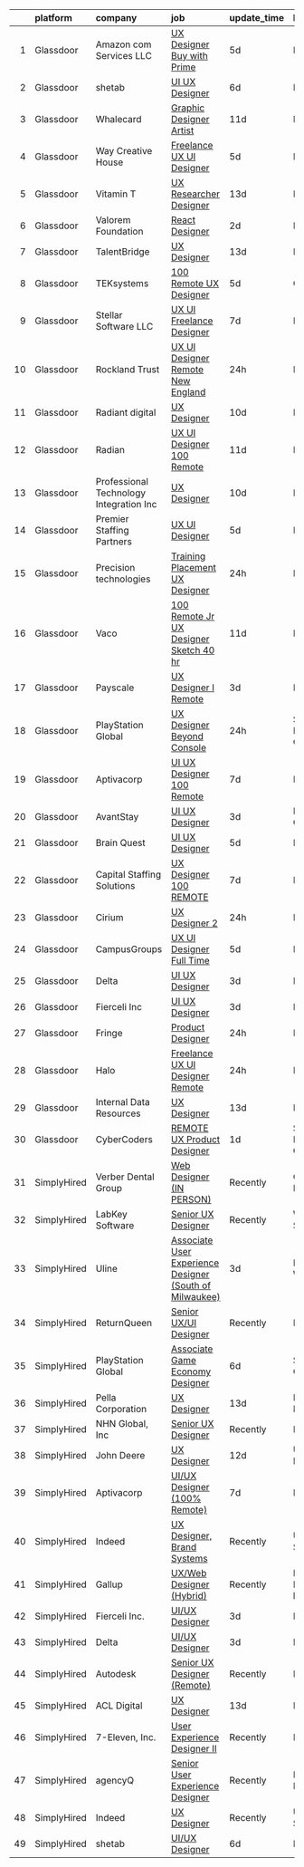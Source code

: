 

|    | platform    | company                                  | job                                                                                                                                                                                                                                                                                                                                                                                                                                                                                                                                                                                                                                                                                                                                                                                                                                                                                                                                                                                                                                                                                                                                                                                                                                                                                                                                                                 | update_time   | location                   |
|---:|:------------|:-----------------------------------------|:--------------------------------------------------------------------------------------------------------------------------------------------------------------------------------------------------------------------------------------------------------------------------------------------------------------------------------------------------------------------------------------------------------------------------------------------------------------------------------------------------------------------------------------------------------------------------------------------------------------------------------------------------------------------------------------------------------------------------------------------------------------------------------------------------------------------------------------------------------------------------------------------------------------------------------------------------------------------------------------------------------------------------------------------------------------------------------------------------------------------------------------------------------------------------------------------------------------------------------------------------------------------------------------------------------------------------------------------------------------------|:--------------|:---------------------------|
|  1 | Glassdoor   | Amazon com Services LLC                  | [UX Designer  Buy with Prime](https://www.glassdoor.com/partner/jobListing.htm?pos=122&ao=1136043&s=58&guid=00000181a915ea28b2eae1f9487c3790&src=GD_JOB_AD&t=SR&vt=w&cs=1_ecd7bfb2&cb=1656399194972&jobListingId=1007957417857&jrtk=3-0-1g6khbqickf3u801-1g6khbqj1k263800-8e6ef78b19b1633b-)                                                                                                                                                                                                                                                                                                                                                                                                                                                                                                                                                                                                                                                                                                                                                                                                                                                                                                                                                                                                                                                                        | 5d            | Remote                     |
|  2 | Glassdoor   | shetab                                   | [UI UX Designer](https://www.glassdoor.com/partner/jobListing.htm?pos=123&ao=1136043&s=58&guid=00000181a915ea28b2eae1f9487c3790&src=GD_JOB_AD&t=SR&vt=w&ea=1&cs=1_446366d2&cb=1656399194972&jobListingId=1007953867715&jrtk=3-0-1g6khbqickf3u801-1g6khbqj1k263800-744e5a01836d57fd-)                                                                                                                                                                                                                                                                                                                                                                                                                                                                                                                                                                                                                                                                                                                                                                                                                                                                                                                                                                                                                                                                                | 6d            | Remote                     |
|  3 | Glassdoor   | Whalecard                                | [Graphic Designer Artist](https://www.glassdoor.com/partner/jobListing.htm?pos=124&ao=1136043&s=58&guid=00000181a915ea28b2eae1f9487c3790&src=GD_JOB_AD&t=SR&vt=w&ea=1&cs=1_fd372582&cb=1656399194973&jobListingId=1007944873079&jrtk=3-0-1g6khbqickf3u801-1g6khbqj1k263800-0402803406788386-)                                                                                                                                                                                                                                                                                                                                                                                                                                                                                                                                                                                                                                                                                                                                                                                                                                                                                                                                                                                                                                                                       | 11d           | Remote                     |
|  4 | Glassdoor   | Way Creative House                       | [Freelance UX UI Designer](https://www.glassdoor.com/partner/jobListing.htm?pos=118&ao=1136043&s=58&guid=00000181a915ea28b2eae1f9487c3790&src=GD_JOB_AD&t=SR&vt=w&ea=1&cs=1_fdc07522&cb=1656399194972&jobListingId=1007956757072&jrtk=3-0-1g6khbqickf3u801-1g6khbqj1k263800-554062f63bd90771-)                                                                                                                                                                                                                                                                                                                                                                                                                                                                                                                                                                                                                                                                                                                                                                                                                                                                                                                                                                                                                                                                      | 5d            | Remote                     |
|  5 | Glassdoor   | Vitamin T                                | [UX Researcher   Designer](https://www.glassdoor.com/partner/jobListing.htm?pos=106&ao=1110586&s=58&guid=00000181a915ea28b2eae1f9487c3790&src=GD_JOB_AD&t=SR&vt=w&cs=1_80e99cf0&cb=1656399194969&jobListingId=1007940101385&cpc=8795CF9063CD573D&jrtk=3-0-1g6khbqickf3u801-1g6khbqj1k263800-fb946308111d92e5--6NYlbfkN0DMrcEu7yrtATojKJA7cEzGQ3FdRGWLh0CZQInL4ECGI6k5tN82kdM0OKoro5eXmjqSabeb8Lyui89imwypmlI07i9XVVnI-QnSe7SbVQoaO24YePXfwwOTmDBsvmREJ2REX2wWJBN2HKKNfFyeSDUsVdba7dA2sNfDJex8VTYfkbkwwX3cbk30XQu4IKf88dyooJXigGCgz1mWIrMd5w-0uu0Ga6sRgRwVuUGf9DMkvo0E8TMIPtOgG4e-t41eJqMEr5fI_5ZS1Lv1MNRorQLwaUWBq_YMuoFtPDae49l1AMzpHd4cjXAcrrXAXSUDbRC5T_bWIQU3F8fm1-u2ZMf9QgA7Ix1Dac3FdUAvSduGx5p-oT6qGrz_vXD_R4E3n8Q8GO5W0ykheaJsV63qmPe_VkbVmaMMvr1LO759L2uTwGIdNDLXg6MfEnG9Ge2uPmPna0re99SO55BkkaSzNHFd)                                                                                                                                                                                                                                                                                                                                                                                                                                                                                                                                                      | 13d           | Remote                     |
|  6 | Glassdoor   | Valorem Foundation                       | [React Designer](https://www.glassdoor.com/partner/jobListing.htm?pos=120&ao=1136043&s=58&guid=00000181a915ea28b2eae1f9487c3790&src=GD_JOB_AD&t=SR&vt=w&ea=1&cs=1_a08bce03&cb=1656399194972&jobListingId=1007963207528&jrtk=3-0-1g6khbqickf3u801-1g6khbqj1k263800-64ccff99680e4497-)                                                                                                                                                                                                                                                                                                                                                                                                                                                                                                                                                                                                                                                                                                                                                                                                                                                                                                                                                                                                                                                                                | 2d            | Remote                     |
|  7 | Glassdoor   | TalentBridge                             | [UX Designer](https://www.glassdoor.com/partner/jobListing.htm?pos=105&ao=1110586&s=58&guid=00000181a915ea28b2eae1f9487c3790&src=GD_JOB_AD&t=SR&vt=w&ea=1&cs=1_bea1399e&cb=1656399194969&jobListingId=1007939214735&cpc=2CAED5C921A5F994&jrtk=3-0-1g6khbqickf3u801-1g6khbqj1k263800-ef610af0d2182ffc--6NYlbfkN0DZcUSKf09QEPjU92MgBh3QGsHZtcEAom6wyh4CYwXTItQwqD1uS6iWoqbGyBIjoa2qIYZ5i6WdT2EOqGsAYU75f_Lb8fGdfFENrVpygk7KAJiiLYY-Ji2kHY11uLlIRdP1QnrzKKJlHi7wELee6qdiDL_8kJZEV94t_sDpwXhR21AIirBM7ysj2soSqpXAPwo1s37UQlLK4leNFKKcwLmbKcPpN7C1DDpa3Abu38iw2Ne8SlOLcQG88LkgYC71FjbbZIj8-ktPhrpUPXLcA47qbFV5_H6td91qII-XQFpYHfcfwAHSsDUp89iW_i2H1R4DP2yo6iysckBx417twovbkZJ9hd6ftOOwYC9wd0w8rY-nc17YCxEnmz4vVqVECYWW5uaUlthEu8UcqbVGXnO-KzN-kIubNKWRGEh-LlpLh0Gkem7ZybZXPDRb5YIbQ4hJYwqf6nRoG9ezueIt3C8EyH3SSi-ULkEz2Gn7AnlqIBmvTdzPqIDg)                                                                                                                                                                                                                                                                                                                                                                                                                                                                                                                              | 13d           | Remote                     |
|  8 | Glassdoor   | TEKsystems                               | [100  Remote UX Designer](https://www.glassdoor.com/partner/jobListing.htm?pos=104&ao=1110586&s=58&guid=00000181a915ea28b2eae1f9487c3790&src=GD_JOB_AD&t=SR&vt=w&cs=1_f272c46a&cb=1656399194969&jobListingId=1007956238089&cpc=32EE424DE2B657EB&jrtk=3-0-1g6khbqickf3u801-1g6khbqj1k263800-d1175cbc0fb1a4a3--6NYlbfkN0AuKz8EBO1xHDEL7V2YF9xF3dC_I9B9i-Zw2Jh8clPMK9BxhHDJszxSyW718EipT5MK1OGvzkmdMuVHp7jiqARR-6rJqDJeEwCXvhkQSMqugnPDxzwrGPIRaB92AMzcjUI9N4hb3BmvfBLRRR-zhbGxCYqW7Q_9v9qQqOIu0swwyd7atvHuJebjwOQSjpST6nyCGWJxNWIXc8oR_7gPn-BPucBe5smbdTPY2D7Had4NR6ZMvgEp8W6_jbOQiWTFrl1wCsfKPO4Sdwfz9mVsQdbRQHQrnaUaKJ3xptgmt61irZsWElzy7j60sn38bqNhq31KLvkAWixEHP1bTzfdClWjJmzB5F6if6zSWTwmRf1SpaM_VYbejBsfDMfaBAGFkZetIWDPwiZfHRnPRpOJZVBz7xwGKykeCe6GGkUdpNIC4EmoJKbOiFfCJdXiIZmwgC4RTFynsVp-PlpHObLk5P7DeqI4OfX60Bm01DGPWzjGcMYTE6MIfuc9IW0I8XTTvxus2m22bglwnzeJUpSVavBue3lUon8NBHfBRVEYGuS5LfR5EvfwizZgCZGUmt4TCU3WilBRUQiuiquKqdwcfWqul6i6TpoC4c8v5iqaoVv9giOTATomc-Q6JPLJLHDNUkxs8dBGo1WUBdM5SLuPDeKZbGNTaRGUe4WprhAdRpBCjzU6GPNcghC5g6zvisezAa2OVPwXBsyzSX0u8KPTeoIm8MwHob-Oe3i1diLyfc5S6aLe-XNQXyMTVZWl_B3ZzSEXOC9IDt24Tu9OMBBTzK22WQQLYpN0X4Ssxr7GqyqUqkpiTYLDdcl41NtrM79Rip3eAP7sYVxEvXhPU9s5vzXF1C6UVYgXHqNKU4ao5XQYIy7jBUg-6WjXb3vdy0vVN4RFvq5Mj52GUr8yuYttKw7yy2V1PH2HKZv0g4oA2tfd7u7QrxErWAIClndYAsoEN-_PK0aeadkDoA%3D%3D)                           | 5d            | Chicago, IL                |
|  9 | Glassdoor   | Stellar Software  LLC                    | [UX UI Freelance Designer](https://www.glassdoor.com/partner/jobListing.htm?pos=101&ao=1110586&s=58&guid=00000181a915ea28b2eae1f9487c3790&src=GD_JOB_AD&t=SR&vt=w&ea=1&cs=1_81bac158&cb=1656399194968&jobListingId=1007952576276&cpc=8795CF9063CD573D&jrtk=3-0-1g6khbqickf3u801-1g6khbqj1k263800-0eefe25d2b1f7dc5--6NYlbfkN0Ag7T5ST3ToIM5SK6lOY2rFzHbgRvuI6EMUSvvS0odH9JpLNm8vkQ1TWpcn0o2QYP59qNT-uG9FWbkUtyMUZIbg_ZSbtBg-7w-AYJoZxzgKyq3Wps8C_W0e-NpDbyTs-trGtysh5Oy1bP51tfzFZQJIiNKepKy_D0xAp1bcWkSJm--6NxN_349w9-uFQSz73k7HTVuUM8Ofy6JIohddGmsJIrG20fy3rh18k2USxpGxWZG2Ygb9UVuYO8KpfeJaoYpZFhUCCRYv8awqk4dfjcarOqpEHmaAxKSoFqH1U-gjdeAzeBQcQNOPk11emk0Ec9ZxXXoyZVGut-ZFXPPWFtzSt4tf_JeBnQcbbBD1xEEBPOvEXPSj2aE2llSwHCxJZ99XzRL9P0TevjllAx38uwMR3VxDRZanCrBbtZWEcCEJgt-FPOSDonk5-lUeDKNCCgUJ55O2_AXjVGz5Kz3dS4lt)                                                                                                                                                                                                                                                                                                                                                                                                                                                                                                                                                 | 7d            | Remote                     |
| 10 | Glassdoor   | Rockland Trust                           | [UX UI Designer   Remote  New England ](https://www.glassdoor.com/partner/jobListing.htm?pos=127&ao=1136043&s=58&guid=00000181a915ea28b2eae1f9487c3790&src=GD_JOB_AD&t=SR&vt=w&cs=1_a604e4ed&cb=1656399194981&jobListingId=1007966447770&jrtk=3-0-1g6khbqickf3u801-1g6khbqj1k263800-1f0fcac6cb527d5e-)                                                                                                                                                                                                                                                                                                                                                                                                                                                                                                                                                                                                                                                                                                                                                                                                                                                                                                                                                                                                                                                              | 24h           | Hanover, MA                |
| 11 | Glassdoor   | Radiant digital                          | [UX Designer](https://www.glassdoor.com/partner/jobListing.htm?pos=119&ao=1136043&s=58&guid=00000181a915ea28b2eae1f9487c3790&src=GD_JOB_AD&t=SR&vt=w&ea=1&cs=1_7ed6f241&cb=1656399194972&jobListingId=1007947280472&jrtk=3-0-1g6khbqickf3u801-1g6khbqj1k263800-b97af2fe1da6a31c-)                                                                                                                                                                                                                                                                                                                                                                                                                                                                                                                                                                                                                                                                                                                                                                                                                                                                                                                                                                                                                                                                                   | 10d           | Remote                     |
| 12 | Glassdoor   | Radian                                   | [UX UI Designer  100  Remote](https://www.glassdoor.com/partner/jobListing.htm?pos=112&ao=1136043&s=58&guid=00000181a915ea28b2eae1f9487c3790&src=GD_JOB_AD&t=SR&vt=w&cs=1_8282828e&cb=1656399194971&jobListingId=1007945084968&jrtk=3-0-1g6khbqickf3u801-1g6khbqj1k263800-731ccb9725331594-)                                                                                                                                                                                                                                                                                                                                                                                                                                                                                                                                                                                                                                                                                                                                                                                                                                                                                                                                                                                                                                                                        | 11d           | Pennsylvania               |
| 13 | Glassdoor   | Professional Technology Integration  Inc | [UX Designer](https://www.glassdoor.com/partner/jobListing.htm?pos=109&ao=1110586&s=58&guid=00000181a915ea28b2eae1f9487c3790&src=GD_JOB_AD&t=SR&vt=w&ea=1&cs=1_7d84f5fd&cb=1656399194971&jobListingId=1007948028103&cpc=C4A69CCDBB3B9599&jrtk=3-0-1g6khbqickf3u801-1g6khbqj1k263800-86f7d0244bcb7221--6NYlbfkN0CxP5eqahSjqXr0D5ytgzapk24O0aoHOFXOFipKNsq5vdODBmzByVVxgqoPStOx5p0r0wmA1cAPYwmWP8aS23Nm8cOENSzy8hVpF4LUoweIsSuq1NoUtdNlEV6HeMsqNq8Lec49mFinawesHnFxFtsaTZTghw63MqU6jGoAs94X5QJmbAghzW9u0n3HExetiO6fasyL2WRZxF3x2qXnuJMavLYejuYeiXbW6BBLSFJtxVHLsoA4ywheCJDcaybE5GaF8MabHoScO0m4OetHsmru8llRq2Jnore1ZOrc3JMpm0bsuH0z8QQoi9FzLbFrooSm8PJbHjz3w6BVwUZ7buXyHSnC2ArYYqB4sFXdWrxYcgmw1k0t1uyIvsUT4p75FxD1DBMTEYeBsZmuCmSrFlJ2m8vyVb9sDMFnffYWcCPzLtv4NnenHI69p_MC5BqHArKyH6hl1I88Xz6BxnbekK1vFcqJF5isxF6Lv386VR-yt4S_uFs98IIQua25HRXw_6dZN3Gcd1D7xmkbFTaE5O1DPv-jzIeytx9kwRUObJMXXMk6WsUyVXCR)                                                                                                                                                                                                                                                                                                                                                                                                                                                              | 10d           | Lansing, MI                |
| 14 | Glassdoor   | Premier Staffing Partners                | [UX UI Designer](https://www.glassdoor.com/partner/jobListing.htm?pos=110&ao=1110586&s=58&guid=00000181a915ea28b2eae1f9487c3790&src=GD_JOB_AD&t=SR&vt=w&ea=1&cs=1_d90ddae8&cb=1656399194970&jobListingId=1007956772391&cpc=3BA4CE39D5B5DEF5&jrtk=3-0-1g6khbqickf3u801-1g6khbqj1k263800-fc0c857a1bfdea19--6NYlbfkN0CyyT-f4oNMZz8hL4LR6EcDrl5vB12i7SyJpvAxFYk5ESjE9CwDanhb7km0chTKgrn4T3ISQQYruKkbVeWGuhEp7D044_bRsQQdODtlwC8XpNx48m-vQoNzSCqUPTuBWs5ty6SyagT83UJBwJa6gR9yNVoyg4DGXJjYP3Os3td6xCESlnt-M7GhzImNeALTBgJREcOVAhTvhc7bjWzjKRk5WBX0sXN-NejItYCXLtGgql5oXRZ9PHHfSt7QOYRNuWPeVw7knrzg0HfPG3aGNS0G8f7-YgHhvfWtnd2vvvKdpzeglRYGQYrU0x2H5JxV1CNu6dzRwaDX8Hma3U-1VCdWCZEXS_rvTySvqE0Qt56DMRR5--MaZwk_tH13c74C1iPA9Fkkya82fW9rp2pTYsFbWHxUdbhIkM_F9OCdC-DGIZ2NwZSm8rqdMekYNOtwTebjPFYJ7LPsKM6UzcVOUSR4zBosC66oGg0Evv4SGEooqPEfQcc3fOZu)                                                                                                                                                                                                                                                                                                                                                                                                                                                                                                                           | 5d            | Remote                     |
| 15 | Glassdoor   | Precision technologies                   | [Training   Placement   UX Designer](https://www.glassdoor.com/partner/jobListing.htm?pos=130&ao=1136043&s=58&guid=00000181a915ea28b2eae1f9487c3790&src=GD_JOB_AD&t=SR&vt=w&ea=1&cs=1_1f4e3cbe&cb=1656399194982&jobListingId=1007965893511&jrtk=3-0-1g6khbqickf3u801-1g6khbqj1k263800-ba6f9adc5191fc7d-)                                                                                                                                                                                                                                                                                                                                                                                                                                                                                                                                                                                                                                                                                                                                                                                                                                                                                                                                                                                                                                                            | 24h           | Remote                     |
| 16 | Glassdoor   | Vaco                                     | [100  Remote   Jr  UX Designer  Sketch     40 hr ](https://www.glassdoor.com/partner/jobListing.htm?pos=102&ao=1110586&s=58&guid=00000181a915ea28b2eae1f9487c3790&src=GD_JOB_AD&t=SR&vt=w&ea=1&cs=1_78150812&cb=1656399194969&jobListingId=1007944758568&cpc=2CAED5C921A5F994&jrtk=3-0-1g6khbqickf3u801-1g6khbqj1k263800-e02f2539d15b8b41--6NYlbfkN0D_sybMACCpf9B-677oK5j6rPldVB6BlrVvFjO_o-GJZbzuF-qh4PxErFUqfUsv_6v6VuEJytk8OTP_fPK6NLhMXO4uNYpuWrfG67JPzeXrQa9QLO1j5d3KHgtEElJETLv16xvINxfEp-OkHf9u4J2oSbIJ_koUaoySeXtxA1lZyA9TNH7vLdhcW70W54FMUhUMAIr2dZqgKuYUsEYhtyCtgroVHxOxqReti7hgG4JPiKk9tENGzm4-SLBWNR6uVn0wLOZm3U4aKzVKSEI9FBjfkkdEhF9T-2nhwniACs-7fGuAjycGwu1ykgWK-H-x7d4aXqDOdBE_cZrEGgN38roXXdXDpBJp7cdbkN5I0VQL4w4qSQLUZTYnoKzSGhiMBtwhwMtSdwI05oKaW2oEhrl_QVYf80aBjMkekc6NiVYCnolt6W1VDBRefuqwZUzQBPHMJgx6EshPxRIV5dVGTm7rFXUU_-WubwP1q1X-lEAYYdqmJnmgb0Wl7gDvdWVbwEoZPQpkFwgDgFnIpph0dJO2PqyMgkJ1-FzDDDSuBAcw4Q%3D%3D)                                                                                                                                                                                                                                                                                                                                                                                                                             | 11d           | Nashville, TN              |
| 17 | Glassdoor   | Payscale                                 | [UX Designer I  Remote ](https://www.glassdoor.com/partner/jobListing.htm?pos=114&ao=1136043&s=58&guid=00000181a915ea28b2eae1f9487c3790&src=GD_JOB_AD&t=SR&vt=w&ea=1&cs=1_4da92af0&cb=1656399194971&jobListingId=1007962812258&jrtk=3-0-1g6khbqickf3u801-1g6khbqj1k263800-f55cb0c124855ff5-)                                                                                                                                                                                                                                                                                                                                                                                                                                                                                                                                                                                                                                                                                                                                                                                                                                                                                                                                                                                                                                                                        | 3d            | Boston, MA                 |
| 18 | Glassdoor   | PlayStation Global                       | [UX Designer  Beyond Console](https://www.glassdoor.com/partner/jobListing.htm?pos=121&ao=1136043&s=58&guid=00000181a915ea28b2eae1f9487c3790&src=GD_JOB_AD&t=SR&vt=w&ea=1&cs=1_2d5253bc&cb=1656399194972&jobListingId=1007966488877&jrtk=3-0-1g6khbqickf3u801-1g6khbqj1k263800-858a4199847ccafe-)                                                                                                                                                                                                                                                                                                                                                                                                                                                                                                                                                                                                                                                                                                                                                                                                                                                                                                                                                                                                                                                                   | 24h           | San Francisco, CA          |
| 19 | Glassdoor   | Aptivacorp                               | [UI UX Designer  100  Remote ](https://www.glassdoor.com/partner/jobListing.htm?pos=117&ao=1136043&s=58&guid=00000181a915ea28b2eae1f9487c3790&src=GD_JOB_AD&t=SR&vt=w&ea=1&cs=1_58d7946a&cb=1656399194972&jobListingId=1007951932911&jrtk=3-0-1g6khbqickf3u801-1g6khbqj1k263800-2f79b49483918679-)                                                                                                                                                                                                                                                                                                                                                                                                                                                                                                                                                                                                                                                                                                                                                                                                                                                                                                                                                                                                                                                                  | 7d            | Remote                     |
| 20 | Glassdoor   | AvantStay                                | [UI UX Designer](https://www.glassdoor.com/partner/jobListing.htm?pos=116&ao=1136043&s=58&guid=00000181a915ea28b2eae1f9487c3790&src=GD_JOB_AD&t=SR&vt=w&ea=1&cs=1_21f9d5b3&cb=1656399194972&jobListingId=1007962425539&jrtk=3-0-1g6khbqickf3u801-1g6khbqj1k263800-fc449c1b8b5d4d84-)                                                                                                                                                                                                                                                                                                                                                                                                                                                                                                                                                                                                                                                                                                                                                                                                                                                                                                                                                                                                                                                                                | 3d            | Los Angeles, CA            |
| 21 | Glassdoor   | Brain Quest                              | [UI UX Designer](https://www.glassdoor.com/partner/jobListing.htm?pos=115&ao=1136043&s=58&guid=00000181a915ea28b2eae1f9487c3790&src=GD_JOB_AD&t=SR&vt=w&ea=1&cs=1_93addd09&cb=1656399194971&jobListingId=1007956608137&jrtk=3-0-1g6khbqickf3u801-1g6khbqj1k263800-06b9a68c9c0789bd-)                                                                                                                                                                                                                                                                                                                                                                                                                                                                                                                                                                                                                                                                                                                                                                                                                                                                                                                                                                                                                                                                                | 5d            | Remote                     |
| 22 | Glassdoor   | Capital Staffing Solutions               | [UX Designer  100  REMOTE](https://www.glassdoor.com/partner/jobListing.htm?pos=108&ao=1110586&s=58&guid=00000181a915ea28b2eae1f9487c3790&src=GD_JOB_AD&t=SR&vt=w&ea=1&cs=1_cf04080e&cb=1656399194970&jobListingId=1007951631769&cpc=8795CF9063CD573D&jrtk=3-0-1g6khbqickf3u801-1g6khbqj1k263800-b13c146d3a85f1d6--6NYlbfkN0AHXq2vAVwR3IH7wgnTMdWCa3HguypIXx0DFudX-u0zu6XSU0N9gDGCMsnO9yvyAfM3Fz_9qIkMrPfmrxmGIXehzgX-6ExdnXbE3Y4HTqGkAOPALnIlpMU5xWuwkBpzYMNvSTNb0Aa6U6-GOFhUO-yarezzSl7LSVMru0MB96AULWWWZAHt9Jl7yEyaowH7u6XfjGfP_yFQMzrATQVSpyVp8EeStOBJ_9dYssMNKf-6p6eT8jGay2-7YXH4GShgwwyOac2KHPe7PU-EAe1YmCc8weomQaKZQgBJ-GPErcr4CtXz6PWijNyiP-esvE8t_Ghyy0Qf8ZYsCE2Mpd05lllzaGNmBHB6ARnwrr2SrfAhisXadsGtmRAiL_C5Bff0Yf7ymjxSkxtbcezpFNgQeU3g_hMYw8nlAxgZoOhrDT0cfcNbB3vIcKY2ATb7yuvvI5_81Lv3LQauu7cpedD5CPbgDM3zlWWWlcBLsxkpGFzLLWJc5Btx0us8K5AlKbmpYrbY2VGJOYVmow%3D%3D)                                                                                                                                                                                                                                                                                                                                                                                                                                                                                     | 7d            | Remote                     |
| 23 | Glassdoor   | Cirium                                   | [UX Designer 2](https://www.glassdoor.com/partner/jobListing.htm?pos=128&ao=1136043&s=58&guid=00000181a915ea28b2eae1f9487c3790&src=GD_JOB_AD&t=SR&vt=w&cs=1_b0492491&cb=1656399194981&jobListingId=1007966596549&jrtk=3-0-1g6khbqickf3u801-1g6khbqj1k263800-a11733dc22723524-)                                                                                                                                                                                                                                                                                                                                                                                                                                                                                                                                                                                                                                                                                                                                                                                                                                                                                                                                                                                                                                                                                      | 24h           | Portland, OR               |
| 24 | Glassdoor   | CampusGroups                             | [UX UI Designer  Full Time ](https://www.glassdoor.com/partner/jobListing.htm?pos=126&ao=1136043&s=58&guid=00000181a915ea28b2eae1f9487c3790&src=GD_JOB_AD&t=SR&vt=w&cs=1_2086ff29&cb=1656399194973&jobListingId=1007957992639&jrtk=3-0-1g6khbqickf3u801-1g6khbqj1k263800-b4b55dab1f200b77-)                                                                                                                                                                                                                                                                                                                                                                                                                                                                                                                                                                                                                                                                                                                                                                                                                                                                                                                                                                                                                                                                         | 5d            | Remote                     |
| 25 | Glassdoor   | Delta                                    | [UI UX Designer](https://www.glassdoor.com/partner/jobListing.htm?pos=113&ao=1136043&s=58&guid=00000181a915ea28b2eae1f9487c3790&src=GD_JOB_AD&t=SR&vt=w&ea=1&cs=1_7af6b9ca&cb=1656399194971&jobListingId=1007961480494&jrtk=3-0-1g6khbqickf3u801-1g6khbqj1k263800-97c92886bde86360-)                                                                                                                                                                                                                                                                                                                                                                                                                                                                                                                                                                                                                                                                                                                                                                                                                                                                                                                                                                                                                                                                                | 3d            | Remote                     |
| 26 | Glassdoor   | Fierceli Inc                             | [UI UX Designer](https://www.glassdoor.com/partner/jobListing.htm?pos=111&ao=1136043&s=58&guid=00000181a915ea28b2eae1f9487c3790&src=GD_JOB_AD&t=SR&vt=w&ea=1&cs=1_012eb122&cb=1656399194970&jobListingId=1007962531770&jrtk=3-0-1g6khbqickf3u801-1g6khbqj1k263800-73eed2a847697834-)                                                                                                                                                                                                                                                                                                                                                                                                                                                                                                                                                                                                                                                                                                                                                                                                                                                                                                                                                                                                                                                                                | 3d            | Remote                     |
| 27 | Glassdoor   | Fringe                                   | [Product Designer](https://www.glassdoor.com/partner/jobListing.htm?pos=125&ao=1136043&s=58&guid=00000181a915ea28b2eae1f9487c3790&src=GD_JOB_AD&t=SR&vt=w&ea=1&cs=1_65a63179&cb=1656399194973&jobListingId=1007967195717&jrtk=3-0-1g6khbqickf3u801-1g6khbqj1k263800-c66b35b3015bb2a0-)                                                                                                                                                                                                                                                                                                                                                                                                                                                                                                                                                                                                                                                                                                                                                                                                                                                                                                                                                                                                                                                                              | 24h           | Remote                     |
| 28 | Glassdoor   | Halo                                     | [Freelance UX UI Designer  Remote ](https://www.glassdoor.com/partner/jobListing.htm?pos=129&ao=1136043&s=58&guid=00000181a915ea28b2eae1f9487c3790&src=GD_JOB_AD&t=SR&vt=w&cs=1_a8eb2c88&cb=1656399194982&jobListingId=1007966329772&jrtk=3-0-1g6khbqickf3u801-1g6khbqj1k263800-52ab8ff8bf45178c-)                                                                                                                                                                                                                                                                                                                                                                                                                                                                                                                                                                                                                                                                                                                                                                                                                                                                                                                                                                                                                                                                  | 24h           | Remote                     |
| 29 | Glassdoor   | Internal Data Resources                  | [UX Designer](https://www.glassdoor.com/partner/jobListing.htm?pos=103&ao=1110586&s=58&guid=00000181a915ea28b2eae1f9487c3790&src=GD_JOB_AD&t=SR&vt=w&ea=1&cs=1_d78a8d2c&cb=1656399194969&jobListingId=1007939590755&cpc=AC285F3A3ECA6BB0&jrtk=3-0-1g6khbqickf3u801-1g6khbqj1k263800-c264d4eae3d0c0bf--6NYlbfkN0D-IIHpRgNhhiguU_t6VlqfhfFf3-SclHiEW6RanCpGL0AEnsnTmiX299MBfDVxpfqY9vTcWNQbJ8r2mHAqw0zM-0S5DLiADXj7rEPcupVj4itRn2k1EwcgalLg_dY7Fvlx-tencYXoZCokTO6ahETsj00w1XvrQ_gdg0Y1m_-6hF4UKtmszMMQ2Q3P0cU8J-Kums70RAOPYVqWw_dFqs5eKf_kumfPo18fqHGlDjtM7afj-8C1lLSjWH5m-27mkamv-G1EEYHQSw96suXgevZkRdsRhgi7CZ3KQ3xicvGYSMySJYNXfxhA4gDls4sTvcidApTKap386XqjhI0KamioECyzbjI0OkTy2H35ndUVnA2QweSiteCYaeu1FgJrwfypsqTLSSxhx4HhlEsQLNRJRQJYx7nsx98hLW542VgAkNZblxLz980NAnkr_xQmx4WPp_Rv10Nydbdxt97qAbn8vDn_xMz7L8mi98MfkwS0xVYUW_VBnwm-)                                                                                                                                                                                                                                                                                                                                                                                                                                                                                                                              | 13d           | Remote                     |
| 30 | Glassdoor   | CyberCoders                              | [REMOTE UX Product Designer](https://www.glassdoor.com/partner/jobListing.htm?pos=107&ao=1110586&s=58&guid=00000181a915ea28b2eae1f9487c3790&src=GD_JOB_AD&t=SR&vt=w&ea=1&cs=1_a523c75d&cb=1656399194970&jobListingId=1007963884362&cpc=334ABAF5D42DC775&jrtk=3-0-1g6khbqickf3u801-1g6khbqj1k263800-0287f6c849eef9fb--6NYlbfkN0CpFJQzrgRR8WqXWK1qKKEqALWJw739KlKqr2H-MSI4eoBlI4EFrmor2FYZMP3muM0-lEZjpnVt1KfA3nLnT6T-HIYrfWx06dXQ0Et1htb1JNOjEncqfggLo0dx29h48THoqRlFYUAwSZZmtQ9M4OtVjLv6PNfl1FSkqHXjGr4eoaUj7_5URWZw6fofYui81koxLfSggCUxFi7syYMeL9F5M0iF_jyhcxHRRyV3Qc-C2DTqnXxDBu1vi1gCYPBl61n886ivosQgYRHtFpny92Xmpcb2Jqe3oFyLcTuvDjt7YX433PDhnYR5CYh0XoRvf9Yj6_pIIZ9rwsx6xQ4TBZOvxhM_9NFVo9BeAdMlQ-Zi1Yg2gWEt4cMo_-9bMX7kUIk7vktVFq7GQ5KXRY2vlNn9FBkpiiR7fvuEDhb9q_2L8S7MjbVXn0SUPGrTkxR0vyfLL7qbMu9agy5_XJcg_N-kLatTp1vynQLUQP-DS5EBAMG-l--eNoMKZbXqQvo9bOWLNTlP2KzAeDZIc7_J9NRGnNvLQZqpeKnkZR2agXz_7ytxnN1wTaxRdYdr-TdiNmgI5tO_TrTcycWHfdqF1vH7WXaDhYCOYmlSOUb4XcRtc3GX349s_jqwnx4gn_Gglr8aLAlkmUei8ENbAieY3_po-UX4Envw_yFPQrYV0B2o79XvDGA_Z_TEnsFHNPIHUtUZhhyt0nuy82l8x9oOvfMDULnuCcOpMlzYfbNE1NwhDUdKMENe0r84ZsnlTBHCM_zMsPQmihZNC7hCYqAXdTNxnC--2dti3gDQpukfA_HvfrQc6grT8RDee5gwlqIe5m_aH0v8W1VpzqneWStR56Mkrxbl8Qq5aZBlqE7SUv6P8HG8TTz8HjY8U6Sc83dinIhvBryz-68WBYV4g74A4_8FIC4hmWbOam_Nw1pqw1Ok-zgEoIC7RIViLHaPJQvXGG6Ky96g8Fj5pNMj1LkXnH0kAIiouc6Gvt4%3D) | 1d            | San Francisco, CA          |
| 31 | SimplyHired | Verber Dental Group                      | [Web Designer (IN PERSON)](https://www.simplyhired.com/job/IAAWIYV_X2HxK9TbdNmN8-GxvOwZrQ4WeGvYViaHY9i4ujqirN0NbQ?q=ux+designer)                                                                                                                                                                                                                                                                                                                                                                                                                                                                                                                                                                                                                                                                                                                                                                                                                                                                                                                                                                                                                                                                                                                                                                                                                                    | Recently      | Camp Hill, PA              |
| 32 | SimplyHired | LabKey Software                          | [Senior UX Designer](https://www.simplyhired.com/job/1Sb1F07gkcoYvDkxozIfGgYSpFEbxhfg058UdQNPx4izlU_I9m6Wjw?q=ux+designer)                                                                                                                                                                                                                                                                                                                                                                                                                                                                                                                                                                                                                                                                                                                                                                                                                                                                                                                                                                                                                                                                                                                                                                                                                                          | Recently      | Washington State           |
| 33 | SimplyHired | Uline                                    | [Associate User Experience Designer (South of Milwaukee)](https://www.simplyhired.com/job/zavNlPvLaguHN_MQbxSfPz_LaHxt-iQ0E0iWkQOll7MbGNovyDaXnA?q=ux+designer)                                                                                                                                                                                                                                                                                                                                                                                                                                                                                                                                                                                                                                                                                                                                                                                                                                                                                                                                                                                                                                                                                                                                                                                                     | 3d            | Milwaukee, WI              |
| 34 | SimplyHired | ReturnQueen                              | [Senior UX/UI Designer](https://www.simplyhired.com/job/Ny1GneB6RrcsBpQdee8rr4myZOR7nFCqkfZB-fgX_OGyXzU7e-wOpQ?q=ux+designer)                                                                                                                                                                                                                                                                                                                                                                                                                                                                                                                                                                                                                                                                                                                                                                                                                                                                                                                                                                                                                                                                                                                                                                                                                                       | Recently      | Ramsey, NJ                 |
| 35 | SimplyHired | PlayStation Global                       | [Associate Game Economy Designer](https://www.simplyhired.com/job/tlYc3zpAPCxSxwVaOI50XaUl3zKRARnfB1a9jrAtSKfiBwKVG9Kc4g?q=ux+designer)                                                                                                                                                                                                                                                                                                                                                                                                                                                                                                                                                                                                                                                                                                                                                                                                                                                                                                                                                                                                                                                                                                                                                                                                                             | 6d            | San Diego, CA              |
| 36 | SimplyHired | Pella Corporation                        | [UX Designer](https://www.simplyhired.com/job/d8IhP-GQST-qurOM31Vx4LvXhYSmfCQdSKFljvB3Luz236-6vYCeQw?q=ux+designer)                                                                                                                                                                                                                                                                                                                                                                                                                                                                                                                                                                                                                                                                                                                                                                                                                                                                                                                                                                                                                                                                                                                                                                                                                                                 | 13d           | Des Moines, IA             |
| 37 | SimplyHired | NHN Global, Inc                          | [Senior UX Designer](https://www.simplyhired.com/job/kh0fuZOlfK7wJKty4B8ZW70NirHZRlCiFAtdwdwY6ml002eFcT2lfA?q=ux+designer)                                                                                                                                                                                                                                                                                                                                                                                                                                                                                                                                                                                                                                                                                                                                                                                                                                                                                                                                                                                                                                                                                                                                                                                                                                          | Recently      | Remote                     |
| 38 | SimplyHired | John Deere                               | [UX Designer](https://www.simplyhired.com/job/CbRDa0X-wQmDrnFpRZmebXGRA6oTVY3QfrinBFRwkxPKrQguaPhjNw?q=ux+designer)                                                                                                                                                                                                                                                                                                                                                                                                                                                                                                                                                                                                                                                                                                                                                                                                                                                                                                                                                                                                                                                                                                                                                                                                                                                 | 12d           | Urbandale, IA              |
| 39 | SimplyHired | Aptivacorp                               | [UI/UX Designer (100% Remote)](https://www.simplyhired.com/job/FDWQmF0qYIrp6Dy_9xUTHU006kHo17yE-Qk3gY_rq5g0Vl-aSNpxaA?q=ux+designer)                                                                                                                                                                                                                                                                                                                                                                                                                                                                                                                                                                                                                                                                                                                                                                                                                                                                                                                                                                                                                                                                                                                                                                                                                                | 7d            | Remote                     |
| 40 | SimplyHired | Indeed                                   | [UX Designer, Brand Systems](https://www.simplyhired.com/job/KwBgHjmBOTUdoZAZMrUtugMc9DWYfwgQZA3L9AGTfVnbL7N3KBlA1Q?q=ux+designer)                                                                                                                                                                                                                                                                                                                                                                                                                                                                                                                                                                                                                                                                                                                                                                                                                                                                                                                                                                                                                                                                                                                                                                                                                                  | Recently      | United States              |
| 41 | SimplyHired | Gallup                                   | [UX/Web Designer (Hybrid)](https://www.simplyhired.com/job/jR1_AvQsrRHIY28pAp9B5ZNGQyrXXEZNwBSlJvUQt3A630mKMEaQwQ?q=ux+designer)                                                                                                                                                                                                                                                                                                                                                                                                                                                                                                                                                                                                                                                                                                                                                                                                                                                                                                                                                                                                                                                                                                                                                                                                                                    | Recently      | Des Moines, IA +1 location |
| 42 | SimplyHired | Fierceli Inc.                            | [UI/UX Designer](https://www.simplyhired.com/job/4mPUVp9vxF3mJYKFcT1rrol9Wae_aOm6KyPlvQzGE6rdo8ZB3-RdnA?q=ux+designer)                                                                                                                                                                                                                                                                                                                                                                                                                                                                                                                                                                                                                                                                                                                                                                                                                                                                                                                                                                                                                                                                                                                                                                                                                                              | 3d            | Remote                     |
| 43 | SimplyHired | Delta                                    | [UI/UX Designer](https://www.simplyhired.com/job/kX2yZk3voC0Dy2smoadteOisaYu4sPTz5P1CYwnLLQRatZR0CgNytA?q=ux+designer)                                                                                                                                                                                                                                                                                                                                                                                                                                                                                                                                                                                                                                                                                                                                                                                                                                                                                                                                                                                                                                                                                                                                                                                                                                              | 3d            | Remote                     |
| 44 | SimplyHired | Autodesk                                 | [Senior UX Designer (Remote)](https://www.simplyhired.com/job/B9-P31RFbpZOSiMRdU0QF1ieJ1Aecveu1cGMKsxnTIgfabJpWTeA0g?q=ux+designer)                                                                                                                                                                                                                                                                                                                                                                                                                                                                                                                                                                                                                                                                                                                                                                                                                                                                                                                                                                                                                                                                                                                                                                                                                                 | Recently      | Portland, OR               |
| 45 | SimplyHired | ACL Digital                              | [UX Designer](https://www.simplyhired.com/job/w3o71v6UUcGzyKHB7phj9QnEhOARfPAQ0eGJ9eKEq468FXfZn0PwEw?q=ux+designer)                                                                                                                                                                                                                                                                                                                                                                                                                                                                                                                                                                                                                                                                                                                                                                                                                                                                                                                                                                                                                                                                                                                                                                                                                                                 | 13d           | Remote                     |
| 46 | SimplyHired | 7-Eleven, Inc.                           | [User Experience Designer II](https://www.simplyhired.com/job/KqXvTyS1P4tNBijJ1mnyZA1p2JhojehdwJj5EvcSX8xAVOET4zeiEw?q=ux+designer)                                                                                                                                                                                                                                                                                                                                                                                                                                                                                                                                                                                                                                                                                                                                                                                                                                                                                                                                                                                                                                                                                                                                                                                                                                 | Recently      | Irving, TX                 |
| 47 | SimplyHired | agencyQ                                  | [Senior User Experience Designer](https://www.simplyhired.com/job/cIDtvicOoH53aMYEP0Ljm-akwv5PTKqGSpFWDKdyocaD4666RjrRkA?q=ux+designer)                                                                                                                                                                                                                                                                                                                                                                                                                                                                                                                                                                                                                                                                                                                                                                                                                                                                                                                                                                                                                                                                                                                                                                                                                             | Recently      | Bethesda, MD               |
| 48 | SimplyHired | Indeed                                   | [UX Designer](https://www.simplyhired.com/job/7GiZIE7D3Vdy_WwQaWJKRxT3iPyT6Rqzli4Zo5eTP3IEz4tsOt1bKA?q=ux+designer)                                                                                                                                                                                                                                                                                                                                                                                                                                                                                                                                                                                                                                                                                                                                                                                                                                                                                                                                                                                                                                                                                                                                                                                                                                                 | Recently      | United States              |
| 49 | SimplyHired | shetab                                   | [UI/UX Designer](https://www.simplyhired.com/job/YLKRfUS5oOzs4HbBg-TnVyCvdhYxW7ATRrV5Ggt5CmpKZR_uoneJyQ?q=ux+designer)                                                                                                                                                                                                                                                                                                                                                                                                                                                                                                                                                                                                                                                                                                                                                                                                                                                                                                                                                                                                                                                                                                                                                                                                                                              | 6d            | Remote                     |